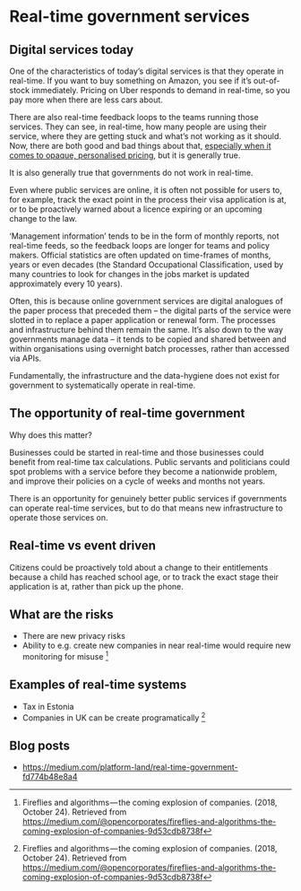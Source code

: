 # Real-time government services

## Digital services today

One of the characteristics of today’s digital services is that they operate in real-time. If you want to buy something on Amazon, you see if it’s out-of-stock immediately. Pricing on Uber responds to demand in real-time, so you pay more when there are less cars about.

There are also real-time feedback loops to the teams running those services. They can see, in real-time, how many people are using their service, where they are getting stuck and what’s not working as it should.
Now, there are both good and bad things about that, [especially when it comes to opaque, personalised pricing](https://wearecitizensadvice.org.uk/markets-dont-work-like-they-used-to-and-people-are-starting-to-notice-af00ed38014d?gi=d40aa3af05cf), but it is generally true.

It is also generally true that governments do not work in real-time.

Even where public services are online, it is often not possible for users to, for example, track the exact point in the process their visa application is at, or to be proactively warned about a licence expiring or an upcoming change to the law.

‘Management information’ tends to be in the form of monthly reports, not real-time feeds, so the feedback loops are longer for teams and policy makers.
Official statistics are often updated on time-frames of months, years or even decades (the Standard Occupational Classification, used by many countries to look for changes in the jobs market is updated approximately every 10 years).

Often, this is because online government services are digital analogues of the paper process that preceded them – the digital parts of the service were slotted in to replace a paper application or renewal form. The processes and infrastructure behind them remain the same.
It’s also down to the way governments manage data – it tends to be copied and shared between and within organisations using overnight batch processes, rather than accessed via APIs.

Fundamentally, the infrastructure and the data-hygiene does not exist for government to systematically operate in real-time.

## The opportunity of real-time government

Why does this matter?



Businesses could be started in real-time and those businesses could benefit from real-time tax calculations.
Public servants and politicians could spot problems with a service before they become a nationwide problem, and improve their policies on a cycle of weeks and months not years.

There is an opportunity for genuinely better public services if governments can operate real-time services, but to do that means new infrastructure to operate those services on.


## Real-time vs event driven
Citizens could be proactively told about a change to their entitlements because a child has reached school age, or to track the exact stage their application is at, rather than pick up the phone.

## What are the risks

* There are new privacy risks
* Ability to e.g. create new companies in near real-time would require new monitoring for misuse [^1]

## Examples of real-time systems

* Tax in Estonia
* Companies in UK can be create programatically [^1]

[^1]: Fireflies and algorithms — the coming explosion of companies. (2018, October 24). Retrieved from https://medium.com/@opencorporates/fireflies-and-algorithms-the-coming-explosion-of-companies-9d53cdb8738f


## Blog posts

* https://medium.com/platform-land/real-time-government-fd774b48e8a4

